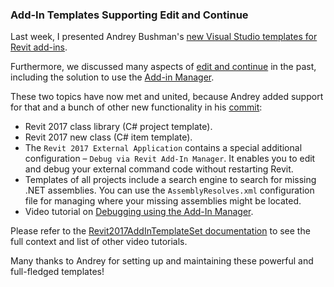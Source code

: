 <head>
<meta http-equiv="Content-Type" content="text/html; charset=utf-8">
<link rel="stylesheet" type="text/css" href="bc.css">
<script src="run_prettify.js" type="text/javascript"></script>
<!--
<script src="https://google-code-prettify.googlecode.com/svn/loader/run_prettify.js" type="text/javascript"></script>
-->
</head>

<!---

 #RevitAPI @AutodeskRevit #aec #bim #dynamobim @AutodeskForge

Last week, I presented Andrey Bushman's new Visual Studio templates for Revit add-ins.
Furthermore, we discussed many aspects of edit and continue in the past, including the solution to use the Add-in Manager.
These two topics have now met and united, because Andrey added support for that and a bunch of other new functionality in his commit...

-->

### Add-In Templates Supporting Edit and Continue

Last week, I presented Andrey
Bushman's [new Visual Studio templates for Revit add-ins](http://thebuildingcoder.typepad.com/blog/2017/02/new-visual-studio-2015-templates-for-revit-add-ins.html).

Furthermore, we discussed many aspects
of [edit and continue](http://thebuildingcoder.typepad.com/blog/about-the-author.html#5.49) in
the past, including the solution to use
the [Add-in Manager](http://thebuildingcoder.typepad.com/blog/2016/10/ai-edit-and-continue.html#2).

These two topics have now met and united, because Andrey added support for that and a bunch of other new functionality in
his [commit](https://github.com/Andrey-Bushman/Revit2017AddInTemplateSet/commit/e1a3ceb811717929b5d758cacd41e9f46917758f):

- Revit 2017 class library (C# project template).
- Revit 2017 new class (C# item template).
- The `Revit 2017 External Application` contains a special additional configuration &ndash; `Debug via Revit Add-In Manager`. It enables you to edit and debug your external command code without restarting Revit.
- Templates of all projects include a search engine to search for missing .NET assemblies. You can use the `AssemblyResolves.xml` configuration file for managing where your missing assemblies might be located.
- Video tutorial on [Debugging using the Add-In Manager](https://www.youtube.com/watch?v=QFFwG6rz0gc).

Please refer to
the [Revit2017AddInTemplateSet documentation](https://github.com/Andrey-Bushman/Revit2017AddInTemplateSet) to
see the full context and list of other video tutorials.

Many thanks to Andrey for setting up and maintaining these powerful and full-fledged templates!
